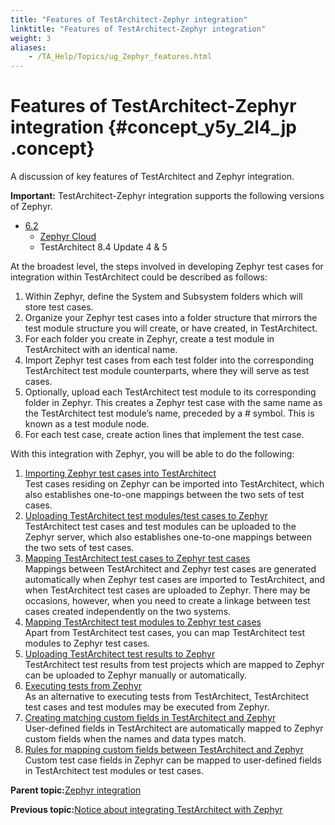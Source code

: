 ```yaml
--- 
title: "Features of TestArchitect-Zephyr integration"
linktitle: "Features of TestArchitect-Zephyr integration"
weight: 3
aliases: 
    - /TA_Help/Topics/ug_Zephyr_features.html
---
```

# Features of TestArchitect-Zephyr integration {#concept_y5y_2l4_jp .concept}

A discussion of key features of TestArchitect and Zephyr integration.

**Important:** TestArchitect-Zephyr integration supports the following versions of Zephyr.

-   [6.2](https://zephyrdocs.atlassian.net/wiki/spaces/ZE61/pages/550633474/6.2+Release+Notes)
    -   [Zephyr Cloud](https://zephyrdocs.atlassian.net/wiki/spaces/ZE61/pages/263521484/Zephyr+Enterprise+Cloud+Requirements)
    -   TestArchitect 8.4 Update 4 & 5

At the broadest level, the steps involved in developing Zephyr test cases for integration within TestArchitect could be described as follows:

1.  Within Zephyr, define the System and Subsystem folders which will store test cases.
2.  Organize your Zephyr test cases into a folder structure that mirrors the test module structure you will create, or have created, in TestArchitect.
3.  For each folder you create in Zephyr, create a test module in TestArchitect with an identical name.
4.  Import Zephyr test cases from each test folder into the corresponding TestArchitect test module counterparts, where they will serve as test cases.
5.  Optionally, upload each TestArchitect test module to its corresponding folder in Zephyr. This creates a Zephyr test case with the same name as the TestArchitect test module’s name, preceded by a \# symbol. This is known as a test module node.
6.  For each test case, create action lines that implement the test case.

With this integration with Zephyr, you will be able to do the following:

1.  [Importing Zephyr test cases into TestArchitect](../../TA_Help/Topics/ug_Zephyr_importing_Zephyr_test_cases.html)  
Test cases residing on Zephyr can be imported into TestArchitect, which also establishes one-to-one mappings between the two sets of test cases.
2.  [Uploading TestArchitect test modules/test cases to Zephyr](../../TA_Help/Topics/ug_Zephyr_upload_TA_TM_TC.html)  
TestArchitect test cases and test modules can be uploaded to the Zephyr server, which also establishes one-to-one mappings between the two sets of test cases.
3.  [Mapping TestArchitect test cases to Zephyr test cases](../../TA_Help/Topics/ug_Zephyr_mapping_test_cases.html)  
Mappings between TestArchitect and Zephyr test cases are generated automatically when Zephyr test cases are imported to TestArchitect, and when TestArchitect test cases are uploaded to Zephyr. There may be occasions, however, when you need to create a linkage between test cases created independently on the two systems.
4.  [Mapping TestArchitect test modules to Zephyr test cases](../../TA_Help/Topics/Zephyr_mapping_TM.html)  
Apart from TestArchitect test cases, you can map TestArchitect test modules to Zephyr test cases.
5.  [Uploading TestArchitect test results to Zephyr](../../TA_Help/Topics/ug_Zephyr_uploading_results.html)  
TestArchitect test results from test projects which are mapped to Zephyr can be uploaded to Zephyr manually or automatically.
6.  [Executing tests from Zephyr](../../TA_Help/Topics/ug_Zephyr_executing_tests.html)  
As an alternative to executing tests from TestArchitect, TestArchitect test cases and test modules may be executed from Zephyr.
7.  [Creating matching custom fields in TestArchitect and Zephyr](../../TA_Help/Topics/ug_Zephyr_creating_custom_fields.html)  
User-defined fields in TestArchitect are automatically mapped to Zephyr custom fields when the names and data types match.
8.  [Rules for mapping custom fields between TestArchitect and Zephyr](../../TA_Help/Topics/ug_Zephyr_matching_custom_fields.html)  
Custom test case fields in Zephyr can be mapped to user-defined fields in TestArchitect test modules or test cases.

**Parent topic:**[Zephyr integration](../../TA_Help/Topics/ug_Zephyr.html)

**Previous topic:**[Notice about integrating TestArchitect with Zephyr](../../TA_Help/Topics/ug_Zephyr_notice.html)

